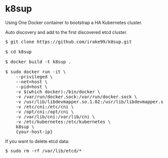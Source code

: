 # k8sup

Using One Docker container to bootstrap a HA Kubernetes cluster.

Auto discovery and add to the first discovered etcd cluster.

<pre>
$ git clone https://github.com/irake99/k8sup.git

$ cd k8sup

$ docker build -t k8sup .

$ sudo docker run -it \
    --privileged \
    --net=host \
    --pid=host \
    -v $(which docker):/bin/docker \
    -v /var/run/docker.sock:/var/run/docker.sock \
    -v /usr/lib/libdevmapper.so.1.02:/usr/lib/libdevmapper.so.1.02 \
    -v /etc/cni:/etc/cni \
    -v /opt/cni:/opt/cni \
    -v /var/lib/cni:/var/lib/cni \
    -v /etc/kubernetes:/etc/kubernetes \
    k8sup \
    {your-host-ip}
</pre>

If you want to delete etcd data:
<pre>
$ sudo rm -rf /var/lib/etcd/*
</pre>
